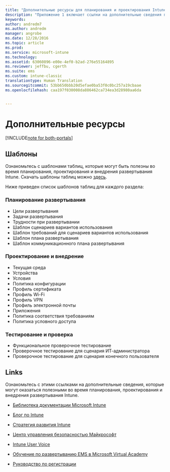 ```yaml
---
title: "Дополнительные ресурсы для планирования и проектирования Intune | Документы Майкрософт"
description: "Приложение 1 включает ссылки на дополнительные сведения по Intune, которые могут оказаться полезными во время планирования и внедрения развертывания Intune."
keywords: 
author: andredm7
ms.author: andredm
manager: angrobe
ms.date: 12/28/2016
ms.topic: article
ms.prod: 
ms.service: microsoft-intune
ms.technology: 
ms.assetid: 63060896-e00e-4ef0-b2ad-276e55164895
ms.reviewer: jeffbu, cgerth
ms.suite: ems
ms.custom: intune-classic
translationtype: Human Translation
ms.sourcegitcommit: 53bb650bbb20d5efae0ba53f0c0bc257a19cbaae
ms.openlocfilehash: caa197f030008da886462ca734ea3d28980aa6da


---
```


# <a name="additional-resources"></a>Дополнительные ресурсы

[!INCLUDE[note for both-portals](../includes/note-for-both-portals.md)]

## <a name="templates"></a>Шаблоны

Ознакомьтесь с шаблонами таблиц, которые могут быть полезны во время планирования, проектирования и внедрения развертывания Intune. Скачать шаблоны таблиц можно [здесь](https://gallery.technet.microsoft.com/Intune-deployment-planning-fae156c2?redir=0).

Ниже приведен список шаблонов таблиц для каждого раздела:

### <a name="deployment-planning"></a>Планирование развертывания

- Цели развертывания
- Задачи развертывания
- Трудности при развертывании
- Шаблон сценариев вариантов использования
- Шаблон требований для сценариев вариантов использования
- Шаблон плана развертывания
- Шаблон коммуникационного плана развертывания

### <a name="design-and-implementation"></a>Проектирование и внедрение

- Текущая среда
- Устройства
- Условия
- Политика конфигурации
- Профиль сертификата
- Профиль Wi-Fi
- Профиль VPN
- Профиль электронной почты
- Приложения
- Политика соответствия требованиям
- Политика условного доступа

### <a name="test-and-validation"></a>Тестирование и проверка

- Функциональное проверочное тестирование
- Проверочное тестирование для сценария ИТ-администратора
- Проверочное тестирование для сценария конечного пользователя

## <a name="links"></a>Links

Ознакомьтесь с этими ссылками на дополнительные сведения, которые могут оказаться полезными во время планирования, проектирования и внедрения развертывания Intune.

-   [Библиотека документации Microsoft Intune](https://docs.microsoft.com/intune/)

-   [Блог по Intune](https://blogs.technet.microsoft.com/enterprisemobility/)

-   [Стратегия развития Intune](https://www.microsoft.com/server-cloud/roadmap/)

-   [Центр управления безопасностью Майкрософт](http://www.microsoft.com/TrustCenter/default.aspx)

-   [Intune User Voice](http://microsoftintune.uservoice.com/)

-   [Обучение по развертыванию EMS в Microsoft Virtual Academy](https://mva.microsoft.com/en-US/training-courses/deploying-microsoft-enterprise-mobility-suite-16408?l=wjq9vmwvD_5805996570)

-   [Руководство по регистрации](https://gallery.technet.microsoft.com/Intune-End-User-Enrollment-3a0c9b0c?WT.mc_id=Blog_Intune_General_PCIT)



<!--HONumber=Dec16_HO5-->


